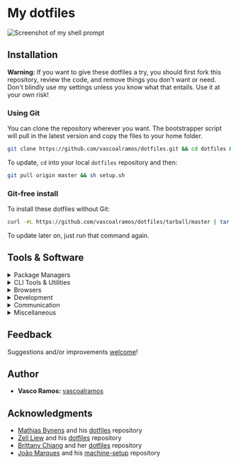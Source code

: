 # My dotfiles

![Screenshot of my shell prompt](https://i.imgur.com/yec0STZ.png)

## Installation

**Warning:** If you want to give these dotfiles a try, you should first fork this repository, review the code, and remove things you don't want or need. Don't blindly use my settings unless you know what that entails. Use it at your own risk!

### Using Git

You can clone the repository wherever you want. The bootstrapper script will pull in the latest version and copy the files to your home folder.

```bash
git clone https://github.com/vascoalramos/dotfiles.git && cd dotfiles && sh setup.sh
```

To update, `cd` into your local `dotfiles` repository and then:

```bash
git pull origin master && sh setup.sh
```

### Git-free install

To install these dotfiles without Git:

```bash
curl -#L https://github.com/vascoalramos/dotfiles/tarball/master | tar -xzv --strip-components 1 --exclude={LICENSE} && sh setup.sh
```

To update later on, just run that command again.

## Tools & Software

<details>
<summary>Package Managers</summary>

-   [Snap](https://snapcraft.io/)
-   [Pip](https://pypi.org/project/pip/)
-   [Pipenv](https://pypi.org/project/pipenv/)

</details>

<details>
<summary>CLI Tools & Utilities</summary>

-   [ZSH](https://github.com/robbyrussell/oh-my-zsh/wiki/Installing-ZSH)
-   [Oh My Zsh](https://github.com/robbyrussell/oh-my-zsh)
-   [Spaceship Prompt for ZSH](https://github.com/denysdovhan/spaceship-prompt)
-   [zsh-syntax-highlighting](https://github.com/zsh-users/zsh-syntax-highlighting)
-   [zsh-autosuggestions](https://github.com/zsh-users/zsh-autosuggestions)

</details>

<details>
<summary>Browsers</summary>

-   [Brave](https://brave.com/)
-   [Chromium](https://www.chromium.org/Home/)
-   [Firefox](https://www.mozilla.org/en-US/firefox/new/)

</details>

<details>
<summary>Development</summary>

-   [Visual Studio Code](https://code.visualstudio.com/)
-   [PyCharm](https://www.jetbrains.com/pycharm/)
-   [IntelliJ](https://www.jetbrains.com/idea/)
-   [Postman](https://www.getpostman.com/)
-   [Docker](https://docs.docker.com/engine/install/ubuntu/)
-   [Docker Compose](https://docs.docker.com/compose/install/#install-using-pip)

</details>

<details>
<summary>Communication</summary>

-   [Slack](https://slack.com/)
-   [Mailspring](https://getmailspring.com/)

</details>

<details>
<summary>Miscellaneous</summary>

-   [Spotify](https://www.spotify.com/)
-   [VLC](http://www.videolan.org/)

</details>

## Feedback

Suggestions and/or improvements [welcome](https://github.com/vascoalramos/dotfiles/issues)!

## Author

-   **Vasco Ramos:** [vascoalramos](https://github.com/vascoalramos)

## Acknowledgments

-   [Mathias Bynens](https://mathiasbynens.be/) and his [dotfiles](https://github.com/mathiasbynens/dotfiles) repository
-   [Zell Liew](https://zellwk.com/) and his [dotfiles](https://github.com/zellwk/dotfiles) repository
-   [Brittany Chiang](https://brittanychiang.com/) and her [dotfiles](https://github.com/bchiang7/dotfiles) repository
-   [João Marques](https://jmarques.icu/) and his [machine-setup](https://github.com/joao-p-marques/machine-setup) repository
